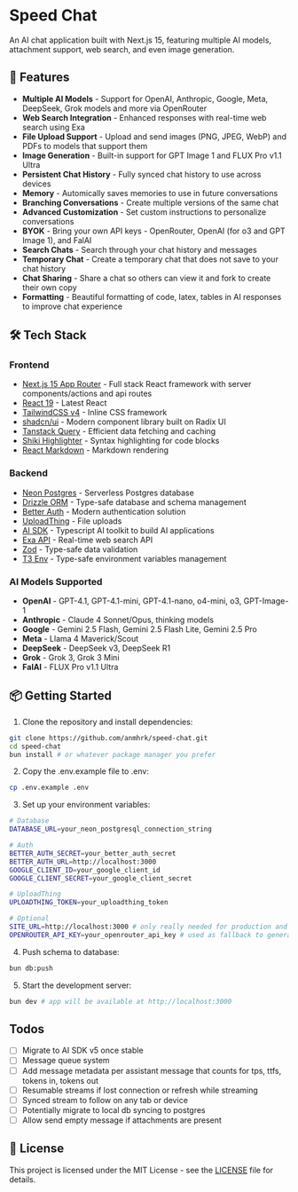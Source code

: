 # Speed Chat

An AI chat application built with Next.js 15, featuring multiple AI models, attachment support, web search, and even image generation.

## 🚀 Features

- **Multiple AI Models** - Support for OpenAI, Anthropic, Google, Meta, DeepSeek, Grok models and more via OpenRouter
- **Web Search Integration** - Enhanced responses with real-time web search using Exa
- **File Upload Support** - Upload and send images (PNG, JPEG, WebP) and PDFs to models that support them
- **Image Generation** - Built-in support for GPT Image 1 and FLUX Pro v1.1 Ultra
- **Persistent Chat History** - Fully synced chat history to use across devices
- **Memory** - Automically saves memories to use in future conversations
- **Branching Conversations** - Create multiple versions of the same chat
- **Advanced Customization** - Set custom instructions to personalize conversations
- **BYOK** - Bring your own API keys - OpenRouter, OpenAI (for o3 and GPT Image 1), and FalAI
- **Search Chats** - Search through your chat history and messages
- **Temporary Chat** - Create a temporary chat that does not save to your chat history
- **Chat Sharing** - Share a chat so others can view it and fork to create their own copy
- **Formatting** - Beautiful formatting of code, latex, tables in AI responses to improve chat experience

## 🛠 Tech Stack

### Frontend

- [Next.js 15 App Router](https://nextjs.org) - Full stack React framework with server components/actions and api routes
- [React 19](https://react.dev) - Latest React
- [TailwindCSS v4](https://tailwindcss.com) - Inline CSS framework
- [shadcn/ui](https://ui.shadcn.com) - Modern component library built on Radix UI
- [Tanstack Query](https://tanstack.com/query/latest) - Efficient data fetching and caching
- [Shiki Highlighter](https://github.com/AVGVSTVS96/react-shiki) - Syntax highlighting for code blocks
- [React Markdown](https://github.com/remarkjs/react-markdown) - Markdown rendering

### Backend

- [Neon Postgres](https://neon.tech) - Serverless Postgres database
- [Drizzle ORM](https://orm.drizzle.team) - Type-safe database and schema management
- [Better Auth](https://better-auth.com) - Modern authentication solution
- [UploadThing](https://uploadthing.com) - File uploads
- [AI SDK](https://ai-sdk.dev) - Typescript AI toolkit to build AI applications
- [Exa API](https://exa.ai) - Real-time web search API
- [Zod](https://zod.dev) - Type-safe data validation
- [T3 Env](https://env.t3.gg) - Type-safe environment variables management

### AI Models Supported

- **OpenAI** - GPT-4.1, GPT-4.1-mini, GPT-4.1-nano, o4-mini, o3, GPT-Image-1
- **Anthropic** - Claude 4 Sonnet/Opus, thinking models
- **Google** - Gemini 2.5 Flash, Gemini 2.5 Flash Lite, Gemini 2.5 Pro
- **Meta** - Llama 4 Maverick/Scout
- **DeepSeek** - DeepSeek v3, DeepSeek R1
- **Grok** - Grok 3, Grok 3 Mini
- **FalAI** - FLUX Pro v1.1 Ultra

## 📦 Getting Started

1. Clone the repository and install dependencies:

```bash
git clone https://github.com/anmhrk/speed-chat.git
cd speed-chat
bun install # or whatever package manager you prefer
```

2. Copy the .env.example file to .env:

```bash
cp .env.example .env
```

3. Set up your environment variables:

```bash
# Database
DATABASE_URL=your_neon_postgresql_connection_string

# Auth
BETTER_AUTH_SECRET=your_better_auth_secret
BETTER_AUTH_URL=http://localhost:3000
GOOGLE_CLIENT_ID=your_google_client_id
GOOGLE_CLIENT_SECRET=your_google_client_secret

# UploadThing
UPLOADTHING_TOKEN=your_uploadthing_token

# Optional
SITE_URL=http://localhost:3000 # only really needed for production and only used to send headers to OpenRouter
OPENROUTER_API_KEY=your_openrouter_api_key # used as fallback to generate chat titles in case not locally set and using a non-OpenRouter model
```

4. Push schema to database:

```bash
bun db:push
```

5. Start the development server:

```bash
bun dev # app will be available at http://localhost:3000
```

## Todos

- [ ] Migrate to AI SDK v5 once stable
- [ ] Message queue system
- [ ] Add message metadata per assistant message that counts for tps, ttfs, tokens in, tokens out
- [ ] Resumable streams if lost connection or refresh while streaming
- [ ] Synced stream to follow on any tab or device
- [ ] Potentially migrate to local db syncing to postgres
- [ ] Allow send empty message if attachments are present

## 📄 License

This project is licensed under the MIT License - see the [LICENSE](LICENSE) file for details.
